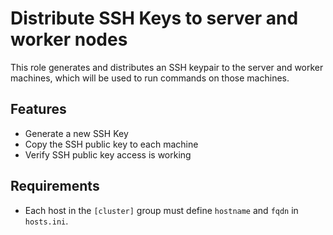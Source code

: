 # Distribute SSH Keys to server and worker nodes

This role generates and distributes an SSH keypair to the server and worker machines, which will be used to run commands on those machines.

## Features
- Generate a new SSH Key
- Copy the SSH public key to each machine
- Verify SSH public key access is working

## Requirements
- Each host in the `[cluster]` group must define `hostname` and `fqdn` in `hosts.ini`.
